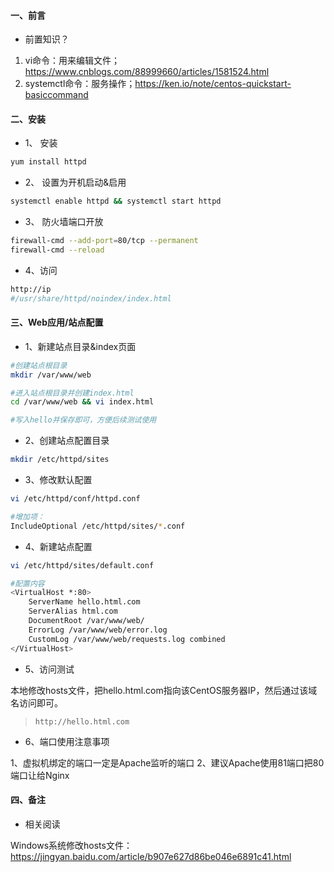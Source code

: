 #### 一、前言

- 前置知识？

1. vi命令：用来编辑文件；<https://www.cnblogs.com/88999660/articles/1581524.html>
2. systemctl命令：服务操作；<https://ken.io/note/centos-quickstart-basiccommand>

#### 二、安装

- 1、 安装

```bash
yum install httpd
```

- 2、 设置为开机启动&启用

```bash
systemctl enable httpd && systemctl start httpd
```

- 3、 防火墙端口开放

```bash
firewall-cmd --add-port=80/tcp --permanent
firewall-cmd --reload
```

- 4、访问

```bash
http://ip
#/usr/share/httpd/noindex/index.html
```

#### 三、Web应用/站点配置

- 1、新建站点目录&index页面

```bash
#创建站点根目录
mkdir /var/www/web

#进入站点根目录并创建index.html
cd /var/www/web && vi index.html

#写入hello并保存即可，方便后续测试使用
```

- 2、创建站点配置目录

```bash
mkdir /etc/httpd/sites
```

- 3、修改默认配置

```bash
vi /etc/httpd/conf/httpd.conf

#增加项：
IncludeOptional /etc/httpd/sites/*.conf
```

- 4、新建站点配置

```bash
vi /etc/httpd/sites/default.conf

#配置内容
<VirtualHost *:80>
    ServerName hello.html.com
    ServerAlias html.com
    DocumentRoot /var/www/web/
    ErrorLog /var/www/web/error.log
    CustomLog /var/www/web/requests.log combined
</VirtualHost>
```

- 5、访问测试

本地修改hosts文件，把hello.html.com指向该CentOS服务器IP，然后通过该域名访问即可。

> ```
> http://hello.html.com
> ```

- 6、端口使用注意事项

1、虚拟机绑定的端口一定是Apache监听的端口
2、建议Apache使用81端口把80端口让给Nginx

#### 四、备注

- 相关阅读

Windows系统修改hosts文件：<https://jingyan.baidu.com/article/b907e627d86be046e6891c41.html>